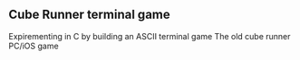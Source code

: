 ## Cube Runner terminal game

Expirementing in C by building an ASCII terminal game
The old cube runner PC/iOS game